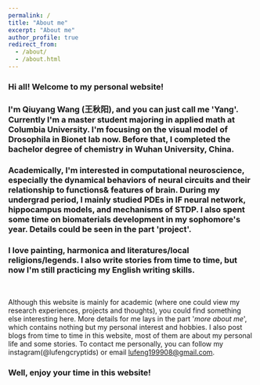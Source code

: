 ```yaml
---
permalink: /
title: "About me"
excerpt: "About me"
author_profile: true
redirect_from: 
  - /about/
  - /about.html
---
```


### Hi all! Welcome to my personal website!

### I'm Qiuyang Wang (王秋阳),  and you can just call me 'Yang'. Currently I'm a master student majoring in applied math at Columbia University. I'm focusing on the visual model of Drosophila in Bionet lab now. Before that, I completed the bachelor degree of chemistry in Wuhan University, China. 

### Academically, I'm interested in computational neuroscience, especially the dynamical behaviors of neural circuits and  their relationship to functions& features of brain. During my undergrad period, I mainly studied PDEs in IF neural network, hippocampus models, and mechanisms of STDP. I also spent some time on biomaterials development in my sophomore's year. Details could be seen in the part 'project'.

### I love painting, harmonica and literatures/local religions/legends. I also write stories from time to time, but now I'm still practicing my English writing skills.

<br/>

Although this website is mainly for academic (where one could view my research experiences, projects and thoughts), you could find something else interesting here. More details for me lays in the part '*more about me*', which contains nothing but my personal interest and hobbies. I also post blogs from time to time in this website, most of them are about my personal life and some stories. To contact me personally, you can follow my instagram(@lufengcryptids) or email lufeng199908@gmail.com.

### Well, enjoy your time in this website!

